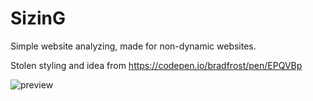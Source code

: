
SizinG
===


Simple website analyzing, made for non-dynamic websites.

Stolen styling and idea from https://codepen.io/bradfrost/pen/EPQVBp

![preview](https://puu.sh/xXnq5/f1e6c08b44.png)
